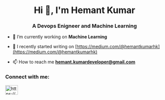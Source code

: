 <h1 align="center">Hi 👋, I'm Hemant Kumar</h1>
<h3 align="center">A Devops Enigneer and Machine Learning </h3>

- 🔭 I’m currently working on **Machine Learning**

- 📝 I recently started writing on [https://medium.com/@hemantkumarhk](https://medium.com/@hemantkumarhk)

- 📫 How to reach me **hemant.kumardeveloper@gmail.com**

<h3 align="left">Connect with me:</h3>
<p align="left">
<a href="https://linkedin.com/in/https://www.linkedin.com/in/hemant-kumar-461867281/" target="blank"><img align="center" src="https://raw.githubusercontent.com/rahuldkjain/github-profile-readme-generator/master/src/images/icons/Social/linked-in-alt.svg" alt="https://www.linkedin.com/in/hemant-kumar-461867281/" height="30" width="40" /></a>
</p>

